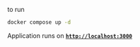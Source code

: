 to run

```bash
docker compose up -d
```

Application runs on [**`http://localhost:3000`**](http://localhost:3000)
